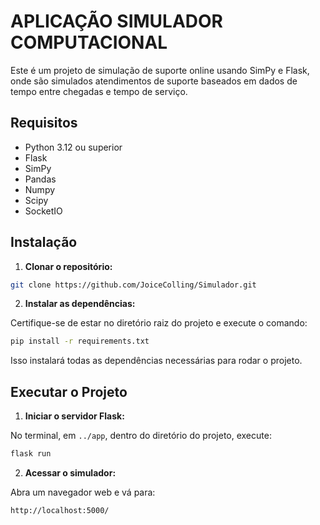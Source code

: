 # APLICAÇÃO SIMULADOR COMPUTACIONAL

Este é um projeto de simulação de suporte online usando SimPy e Flask, onde são simulados atendimentos de suporte baseados em dados de tempo entre chegadas e tempo de serviço.

## Requisitos

- Python 3.12 ou superior
- Flask
- SimPy
- Pandas
- Numpy
- Scipy
- SocketIO

## Instalação

1. **Clonar o repositório:**
```bash
git clone https://github.com/JoiceColling/Simulador.git
```

2. **Instalar as dependências:**

Certifique-se de estar no diretório raiz do projeto e execute o comando:
```bash
pip install -r requirements.txt
```

Isso instalará todas as dependências necessárias para rodar o projeto.

## Executar o Projeto

1. **Iniciar o servidor Flask:**

No terminal, em ``../app``, dentro do diretório do projeto, execute:

```bash
flask run
```

2. **Acessar o simulador:**

Abra um navegador web e vá para:
```bash
http://localhost:5000/
```